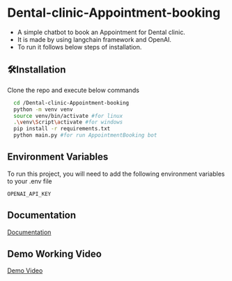 
# Dental-clinic-Appointment-booking

- A simple chatbot to book an Appointment for Dental clinic.
- It is made by using langchain framework and OpenAI.
- To run it follows below steps of installation.


## 🛠️Installation

Clone the repo and execute below commands

```bash
  cd /Dental-clinic-Appointment-booking
  python -m venv venv
  source venv/bin/activate #for linux
  .\venv\Script\activate #for windows
  pip install -r requirements.txt
  python main.py #for run AppointmentBooking bot
```

## Environment Variables

To run this project, you will need to add the following environment variables to your .env file

`OPENAI_API_KEY`

## Documentation

[Documentation](https://docs.google.com/document/d/12XbVRpOPbfHtdHez_Of75F-sfIrxe2pdu57AzCXQgm4/edit?usp=sharing)

## Demo Working Video
[Demo Video](https://github.com/RajPrajapati7383/Dental-clinic-Appointment-booking/blob/main/Demo.gif)
